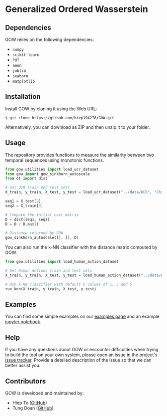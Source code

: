 # Generalized Ordered Wasserstein

## Dependencies

GOW relies on the following dependencies:

- `numpy`
- `scikit-learn`
- `POT`
- `aeon`
- `joblib`
- `seaborn`
- `matplotlib`

## Installation

Install GOW by cloning it using the Web URL:

```
$ git clone https://github.com/hiep194278/GOW.git
```

Alternatively, you can download as ZIP and then unzip it to your folder.

## Usage

The repository provides functions to measure the similarity between two temporal sequences using monotonic functions.

```python
from gow.utilities import load_ucr_dataset
from gow import gow_sinkhorn_autoscale
from ot import dist

# Get UCR train and test sets
X_train, y_train, X_test, y_test = load_ucr_dataset("../data/UCR", "Chinatown")

seq1 = X_test[2]
seq2 = X_train[3]

# Compute the initial cost matrix
D = dist(seq1, seq2)
D = D / D.max()

# Distance returned by GOW
gow_sinkhorn_autoscale([], [], D)
```

You can also run the k-NN classifier with the distance matrix computed by GOW.

```python
from gow.utilities import load_human_action_dataset

# Get Human Actions train and test sets
X_train, y_train, X_test, y_test = load_human_action_dataset("../data/Human_Actions", "Weizmann")

# Run k-NN classifier with default k values of 1, 3 and 5
run_knn(X_train, y_train, X_test, y_test)
```

## Examples

You can find some simple examples on our [examples
page](https://github.com/hiep194278/GOW/tree/main/examples) and an
example [jupyter
notebook](https://github.com/hiep194278/GOW/blob/main/examples/example.ipynb).

## Help

If you have any questions about GOW or encounter difficulties when trying
to build the tool on your own system, please open an issue in the project's
[issue tracker](https://github.com/hiep194278/GOW/issues). Provide a detailed
description of the issue so that we can better assist you.

## Contributors

GOW is developed and maintained by:

- Hiep To ([GitHub](https://github.com/hiep194278))
- Tung Doan ([GitHub](https://github.com/TungDP))

<!-- ## Citation
```
``` -->
